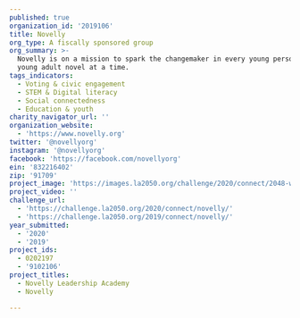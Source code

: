 ```yaml
---
published: true
organization_id: '2019106'
title: Novelly
org_type: A fiscally sponsored group
org_summary: >-
  Novelly is on a mission to spark the changemaker in every young person, one
  young adult novel at a time.
tags_indicators:
  - Voting & civic engagement
  - STEM & Digital literacy
  - Social connectedness
  - Education & youth
charity_navigator_url: ''
organization_website:
  - 'https://www.novelly.org'
twitter: '@novellyorg'
instagram: '@novellyorg'
facebook: 'https://facebook.com/novellyorg'
ein: '832216402'
zip: '91709'
project_image: 'https://images.la2050.org/challenge/2020/connect/2048-wide/novelly.jpg'
project_video: ''
challenge_url:
  - 'https://challenge.la2050.org/2020/connect/novelly/'
  - 'https://challenge.la2050.org/2019/connect/novelly/'
year_submitted:
  - '2020'
  - '2019'
project_ids:
  - 0202197
  - '9102106'
project_titles:
  - Novelly Leadership Academy
  - Novelly

---
```

